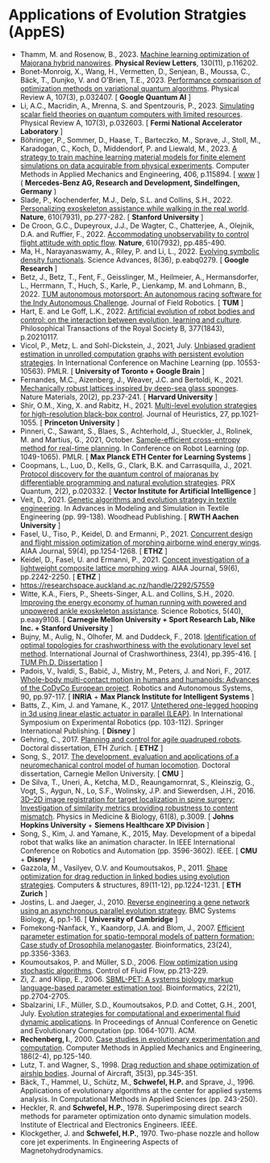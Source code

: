 # Applications of Evolution Stratgies (AppES)

* Thamm, M. and Rosenow, B., 2023. [Machine learning optimization of Majorana hybrid nanowires](https://journals.aps.org/prl/abstract/10.1103/PhysRevLett.130.116202). **Physical Review Letters**, 130(11), p.116202.
* Bonet-Monroig, X., Wang, H., Vermetten, D., Senjean, B., Moussa, C., Bäck, T., Dunjko, V. and O'Brien, T.E., 2023. [Performance comparison of optimization methods on variational quantum algorithms](https://journals.aps.org/pra/abstract/10.1103/PhysRevA.107.032407). Physical Review A, 107(3), p.032407. [ **Google Quantum AI** ]
* Li, A.C., Macridin, A., Mrenna, S. and Spentzouris, P., 2023. [Simulating scalar field theories on quantum computers with limited resources](https://journals.aps.org/pra/abstract/10.1103/PhysRevA.107.032603). Physical Review A, 107(3), p.032603. [ **Fermi National Accelerator Laboratory** ]
* Böhringer, P., Sommer, D., Haase, T., Barteczko, M., Sprave, J., Stoll, M., Karadogan, C., Koch, D., Middendorf, P. and Liewald, M., 2023. [A strategy to train machine learning material models for finite element simulations on data acquirable from physical experiments](https://www.sciencedirect.com/science/article/abs/pii/S0045782523000178). Computer Methods in Applied Mechanics and Engineering, 406, p.115894. [ [www](https://www.sciencedirect.com/science/article/abs/pii/S0045782523000178) ] ( **Mercedes-Benz AG, Research and Development, Sindelfingen, Germany** )
* Slade, P., Kochenderfer, M.J., Delp, S.L. and Collins, S.H., 2022. [Personalizing exoskeleton assistance while walking in the real world](https://www.nature.com/articles/s41586-022-05191-1). **Nature**, 610(7931), pp.277-282. [ **Stanford University** ]
* De Croon, G.C., Dupeyroux, J.J., De Wagter, C., Chatterjee, A., Olejnik, D.A. and Ruffier, F., 2022. [Accommodating unobservability to control flight attitude with optic flow](https://www.nature.com/articles/s41586-022-05182-2). **Nature**, 610(7932), pp.485-490.
* Ma, H., Narayanaswamy, A., Riley, P. and Li, L., 2022. [Evolving symbolic density functionals](https://www.science.org/doi/full/10.1126/sciadv.abq0279). Science Advances, 8(36), p.eabq0279. [ **Google Research** ]
* Betz, J., Betz, T., Fent, F., Geisslinger, M., Heilmeier, A., Hermansdorfer, L., Herrmann, T., Huch, S., Karle, P., Lienkamp, M. and Lohmann, B., 2022. [TUM autonomous motorsport: An autonomous racing software for the Indy Autonomous Challenge](https://onlinelibrary.wiley.com/doi/full/10.1002/rob.22153). Journal of Field Robotics. [ **TUM** ]
* Hart, E. and Le Goff, L.K., 2022. [Artificial evolution of robot bodies and control: on the interaction between evolution, learning and culture](https://royalsocietypublishing.org/doi/full/10.1098/rstb.2021.0117). Philosophical Transactions of the Royal Society B, 377(1843), p.20210117.
* Vicol, P., Metz, L. and Sohl-Dickstein, J., 2021, July. [Unbiased gradient estimation in unrolled computation graphs with persistent evolution strategies](). In International Conference on Machine Learning (pp. 10553-10563). PMLR. [ **University of Toronto + Google Brain** ]
* Fernandes, M.C., Aizenberg, J., Weaver, J.C. and Bertoldi, K., 2021. [Mechanically robust lattices inspired by deep-sea glass sponges](https://www.nature.com/articles/s41563-020-0798-1). Nature Materials, 20(2), pp.237-241. [ **Harvard University** ]
* Shir, O.M., Xing, X. and Rabitz, H., 2021. [Multi-level evolution strategies for high-resolution black-box control](https://link.springer.com/article/10.1007/s10732-021-09483-z). Journal of Heuristics, 27, pp.1021-1055. [ **Princeton University** ]
* Pinneri, C., Sawant, S., Blaes, S., Achterhold, J., Stueckler, J., Rolinek, M. and Martius, G., 2021, October. [Sample-efficient cross-entropy method for real-time planning](https://proceedings.mlr.press/v155/pinneri21a/pinneri21a.pdf). In Conference on Robot Learning (pp. 1049-1065). PMLR. [ **Max Planck ETH Center for Learning Systems** ]
* Coopmans, L., Luo, D., Kells, G., Clark, B.K. and Carrasquilla, J., 2021. [Protocol discovery for the quantum control of majoranas by differentiable programming and natural evolution strategies](https://journals.aps.org/prxquantum/abstract/10.1103/PRXQuantum.2.020332). PRX Quantum, 2(2), p.020332. [ **Vector Institute for Artificial Intelligence** ]
* Veit, D., 2021. [Genetic algorithms and evolution strategy in textile engineering](https://www.sciencedirect.com/science/article/abs/pii/B9780128229774000121). In Advances in Modeling and Simulation in Textile Engineering (pp. 99-138). Woodhead Publishing. [ **RWTH Aachen University** ]
* Fasel, U., Tiso, P., Keidel, D. and Ermanni, P., 2021. [Concurrent design and flight mission optimization of morphing airborne wind energy wings](https://arc.aiaa.org/doi/10.2514/1.J059621). AIAA Journal, 59(4), pp.1254-1268. [ **ETHZ** ]
* Keidel, D., Fasel, U. and Ermanni, P., 2021. [Concept investigation of a lightweight composite lattice morphing wing](https://arc.aiaa.org/doi/10.2514/1.J059579). AIAA Journal, 59(6), pp.2242-2250. [ **ETHZ** ]
* https://researchspace.auckland.ac.nz/handle/2292/57559
* Witte, K.A., Fiers, P., Sheets-Singer, A.L. and Collins, S.H., 2020. [Improving the energy economy of human running with powered and unpowered ankle exoskeleton assistance](https://www.science.org/doi/abs/10.1126/scirobotics.aay9108). Science Robotics, 5(40), p.eaay9108. [ **Carnegie Mellon University + Sport Research Lab, Nike Inc. + Stanford University** ]
* Bujny, M., Aulig, N., Olhofer, M. and Duddeck, F., 2018. [Identification of optimal topologies for crashworthiness with the evolutionary level set method](https://www.tandfonline.com/doi/abs/10.1080/13588265.2017.1331493). International Journal of Crashworthiness, 23(4), pp.395-416. [ [TUM Ph.D. Dissertation](https://mediatum.ub.tum.de/doc/1540709/document.pdf) ]
* Padois, V., Ivaldi, S., Babič, J., Mistry, M., Peters, J. and Nori, F., 2017. [Whole-body multi-contact motion in humans and humanoids: Advances of the CoDyCo European project](https://www.sciencedirect.com/science/article/pii/S0921889016304845). Robotics and Autonomous Systems, 90, pp.97-117. [ **INRIA** + **Max Planck Institute for Intelligent Systems** ]
* Batts, Z., Kim, J. and Yamane, K., 2017. [Untethered one-legged hopping in 3d using linear elastic actuator in parallel (LEAP)](https://link.springer.com/chapter/10.1007/978-3-319-50115-4_10). In International Symposium on Experimental Robotics (pp. 103-112). Springer International Publishing. [ **Disney** ]
* Gehring, C., 2017. [Planning and control for agile quadruped robots](https://www.research-collection.ethz.ch/bitstream/handle/20.500.11850/130811/eth-50880-02.pdf). Doctoral dissertation, ETH Zurich. [ **ETHZ** ]
* Song, S., 2017. [The development, evaluation and applications of a neuromechanical control model of human locomotion](https://kilthub.cmu.edu/articles/thesis/The_Development_Evaluation_and_Applications_of_a_Neuromechanical_Control_Model_of_Human_Locomotion/6723530/1/files/12258392.pdf). Doctoral dissertation, Carnegie Mellon University. [ **CMU** ]
* De Silva, T., Uneri, A., Ketcha, M.D., Reaungamornrat, S., Kleinszig, G., Vogt, S., Aygun, N., Lo, S.F., Wolinsky, J.P. and Siewerdsen, J.H., 2016. [3D–2D image registration for target localization in spine surgery: Investigation of similarity metrics providing robustness to content mismatch](https://iopscience.iop.org/article/10.1088/0031-9155/61/8/3009). Physics in Medicine & Biology, 61(8), p.3009. [ **Johns Hopkins University** + **Siemens Healthcare XP Division** ]
* Song, S., Kim, J. and Yamane, K., 2015, May. Development of a bipedal robot that walks like an animation character. In IEEE International Conference on Robotics and Automation (pp. 3596-3602). IEEE. [ **CMU** + **Disney** ]
* Gazzola, M., Vasilyev, O.V. and Koumoutsakos, P., 2011. [Shape optimization for drag reduction in linked bodies using evolution strategies](https://www.sciencedirect.com/science/article/abs/pii/S0045794910002154). Computers & structures, 89(11-12), pp.1224-1231. [ **ETH Zurich** ]
* Jostins, L. and Jaeger, J., 2010. [Reverse engineering a gene network using an asynchronous parallel evolution strategy](https://link.springer.com/article/10.1186/1752-0509-4-17). BMC Systems Biology, 4, pp.1-16. [ **University of Cambridge** ]
* Fomekong-Nanfack, Y., Kaandorp, J.A. and Blom, J., 2007. [Efficient parameter estimation for spatio-temporal models of pattern formation: Case study of Drosophila melanogaster](https://academic.oup.com/bioinformatics/article/23/24/3356/262640). Bioinformatics, 23(24), pp.3356-3363.
* Koumoutsakos, P. and Müller, S.D., 2006. [Flow optimization using stochastic algorithms](https://link.springer.com/chapter/10.1007/978-3-540-36085-8_10). Control of Fluid Flow, pp.213-229.
* Zi, Z. and Klipp, E., 2006. [SBML-PET: A systems biology markup language-based parameter estimation tool](https://academic.oup.com/bioinformatics/article/22/21/2704/250924). Bioinformatics, 22(21), pp.2704-2705.
* Sbalzarini, I.F., Müller, S.D., Koumoutsakos, P.D. and Cottet, G.H., 2001, July. [Evolution strategies for computational and experimental fluid dynamic applications](https://dl.acm.org/doi/abs/10.5555/2955239.2955430). In Proceedings of Annual Conference on Genetic and Evolutionary Computation (pp. 1064-1071). ACM.
* **Rechenberg, I.**, 2000. [Case studies in evolutionary experimentation and computation](https://www.sciencedirect.com/science/article/abs/pii/S0045782599003813). Computer Methods in Applied Mechanics and Engineering, 186(2-4), pp.125-140.
* Lutz, T. and Wagner, S., 1998. [Drag reduction and shape optimization of airship bodies](https://arc.aiaa.org/doi/abs/10.2514/2.2313?journalCode=ja). Journal of Aircraft, 35(3), pp.345-351.
* Bäck, T., Hammel, U., Schütz, M., **Schwefel, H.P.** and Sprave, J., 1996. Applications of evolutionary algorithms at the center for applied systems analysis. In Computational Methods in Applied Sciences (pp. 243-250).
* Heckler, R. and **Schwefel, H.P.**, 1978. Superimposing direct search methods for parameter optimization onto dynamic simulation models. Institute of Electrical and Electronics Engineers. IEEE.
* Klockgether, J. and **Schwefel, H.P.**, 1970. Two-phase nozzle and hollow core jet experiments. In Engineering Aspects of Magnetohydrodynamics.
